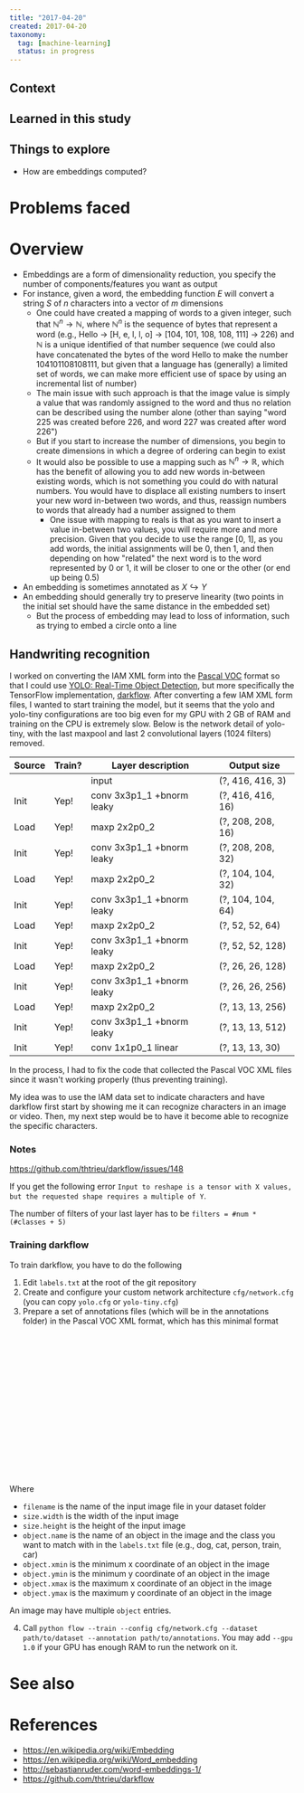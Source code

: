 ```yaml
---
title: "2017-04-20"
created: 2017-04-20
taxonomy:
  tag: [machine-learning]
  status: in progress
---
```


## Context

## Learned in this study

## Things to explore

* How are embeddings computed?

# Problems faced

# Overview

* Embeddings are a form of dimensionality reduction, you specify the number of components/features you want as output
* For instance, given a word, the embedding function $E$ will convert a string $S$ of $n$ characters into a vector of $m$ dimensions
  * One could have created a mapping of words to a given integer, such that $\mathbb{N}^n \rightarrow \mathbb{N}$, where $\mathbb{N}^n$ is the sequence of bytes that represent a word (e.g.,  Hello $\rightarrow$ [H, e, l, l, o] $\rightarrow$ [104, 101, 108, 108, 111] $\rightarrow$ 226) and $\mathbb{N}$ is a unique identified of that number sequence (we could also have concatenated the bytes of the word Hello to make the number 104101108108111, but given that a language has (generally) a limited set of words, we can make more efficient use of space by using an incremental list of number)
  * The main issue with such approach is that the image value is simply a value that was randomly assigned to the word and thus no relation can be described using the number alone (other than saying "word 225 was created before 226, and word 227 was created after word 226")
  * But if you start to increase the number of dimensions, you begin to create dimensions in which a degree of ordering can begin to exist
  * It would also be possible to use a mapping such as $\mathbb{N}^n \rightarrow \mathbb{R}$, which has the benefit of allowing you to add new words in-between existing words, which is not something you could do with natural numbers. You would have to displace all existing numbers to insert your new word in-between two words, and thus, reassign numbers to words that already had a number assigned to them
    * One issue with mapping to reals is that as you want to insert a value in-between two values, you will require more and more precision. Given that you decide to use the range [0, 1], as you add words, the initial assignments will be 0, then 1, and then depending on how "related" the next word is to the word represented by 0 or 1, it will be closer to one or the other (or end up being 0.5)
* An embedding is sometimes annotated as $X \hookrightarrow Y$
* An embedding should generally try to preserve linearity (two points in the initial set should have the same distance in the embedded set)
  * But the process of embedding may lead to loss of information, such as trying to embed a circle onto a line

## Handwriting recognition

I worked on converting the IAM XML form into the [Pascal VOC](http://host.robots.ox.ac.uk/pascal/VOC/) format so that I could use [YOLO: Real-Time Object Detection](https://pjreddie.com/darknet/yolo/), but more specifically the TensorFlow implementation, [darkflow](https://github.com/thtrieu/darkflow). After converting a few IAM XML form files, I wanted to start training the model, but it seems that the yolo and yolo-tiny configurations are too big even for my GPU with 2 GB of RAM and training on the CPU is extremely slow. Below is the network detail of yolo-tiny, with the last maxpool and last 2 convolutional layers (1024 filters) removed.

| Source | Train? | Layer description           | Output size       |
| ------ | ------ | --------------------------- | ----------------- |
|        |        | input                       | (?, 416, 416, 3)  |
| Init   | Yep!   | conv 3x3p1_1  +bnorm  leaky | (?, 416, 416, 16) |
| Load   | Yep!   | maxp 2x2p0_2                | (?, 208, 208, 16) |
| Init   | Yep!   | conv 3x3p1_1  +bnorm  leaky | (?, 208, 208, 32) |
| Load   | Yep!   | maxp 2x2p0_2                | (?, 104, 104, 32) |
| Init   | Yep!   | conv 3x3p1_1  +bnorm  leaky | (?, 104, 104, 64) |
| Load   | Yep!   | maxp 2x2p0_2                | (?, 52, 52, 64)   |
| Init   | Yep!   | conv 3x3p1_1  +bnorm  leaky | (?, 52, 52, 128)  |
| Load   | Yep!   | maxp 2x2p0_2                | (?, 26, 26, 128)  |
| Init   | Yep!   | conv 3x3p1_1  +bnorm  leaky | (?, 26, 26, 256)  |
| Load   | Yep!   | maxp 2x2p0_2                | (?, 13, 13, 256)  |
| Init   | Yep!   | conv 3x3p1_1  +bnorm  leaky | (?, 13, 13, 512)  |
| Init   | Yep!   | conv 1x1p0_1    linear      | (?, 13, 13, 30)   |

In the process, I had to fix the code that collected the Pascal VOC XML files since it wasn't working properly (thus preventing training).

My idea was to use the IAM data set to indicate characters and have darkflow first start by showing me it can recognize characters in an image or video. Then, my next step would be to have it become able to recognize the specific characters.

### Notes

https://github.com/thtrieu/darkflow/issues/148

If you get the following error `Input to reshape is a tensor with X values, but the requested shape requires a multiple of Y`.

The number of filters of your last layer has to be `filters = #num * (#classes + 5)`

### Training darkflow

To train darkflow, you have to do the following

1. Edit `labels.txt` at the root of the git repository
2. Create and configure your custom network architecture `cfg/network.cfg` (you can copy `yolo.cfg` or `yolo-tiny.cfg`)
3. Prepare a set of annotations files (which will be in the annotations folder) in the Pascal VOC XML format, which has this minimal format

<pre><code class="language-xml line-numbers">
<?xml version="1.0" ?>
<annotation>
    <filename></filename>
    <size>
        <width></width>
        <height></height>
    </size>
    <object>
        <name></name>
        <bndbox>
            <xmin></xmin>
            <ymin></ymin>
            <xmax></xmax>
            <ymax></ymax>
        </bndbox>
    </object>
</annotation>
</code></pre>

Where

* `filename` is the name of the input image file in your dataset folder
* `size.width` is the width of the input image
* `size.height` is the height of the input image
* `object.name` is the name of an object in the image and the class you want to match with in the `labels.txt` file (e.g., dog, cat, person, train, car)
* `object.xmin` is the minimum x coordinate of an object in the image
* `object.ymin` is the minimum y coordinate of an object in the image
* `object.xmax` is the maximum x coordinate of an object in the image
* `object.ymax` is the maximum y coordinate of an object in the image

An image may have multiple `object` entries.

4. Call `python flow --train --config cfg/network.cfg --dataset path/to/dataset --annotation path/to/annotations`. You may add `--gpu 1.0` if your GPU has enough RAM to run the network on it.

# See also

# References
* https://en.wikipedia.org/wiki/Embedding
* https://en.wikipedia.org/wiki/Word_embedding
* http://sebastianruder.com/word-embeddings-1/
* https://github.com/thtrieu/darkflow
